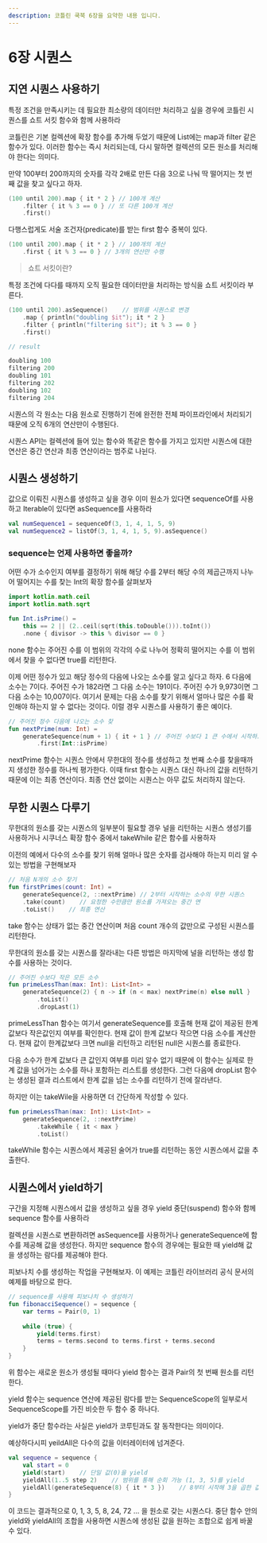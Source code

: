 ```yaml
---
description: 코틀린 쿡북 6장을 요약한 내용 입니다.
---
```


# 6장 시퀀스

## 지연 시퀀스 사용하기

특정 조건을 만족시키는 데 필요한 최소량의 데이터만 처리하고 싶을 경우에 코틀린 시퀀스를 쇼트 서킷 함수와 함께 사용하라

코틀린은 기본 컬렉션에 확장 함수를 추가해 두었기 때문에 List에는 map과 filter 같은 함수가 있다. 이러한 함수는 즉시 처리되는데, 다시 말하면 컬렉션의 모든 원소를 처리해야 한다는 의미다.

만약 100부터 200까지의 숫자를 각각 2배로 만든 다음 3으로 나눠 딱 떨어지는 첫 번째 값을 찾고 싶다고 하자.

```kotlin
(100 until 200).map { it * 2 } // 100개 계산
	.filter { it % 3 == 0 } // 또 다른 100개 계산
	.first()
```

다행스럽게도 서술 조건자\(predicate\)를 받는 first 함수 중복이 있다.

```kotlin
(100 until 200).map { it * 2 } // 100개의 계산
    .first { it % 3 == 0 } // 3개의 연산만 수행
```

> 쇼트 서킷이란?

특정 조건에 다다를 때까지 오직 필요한 데이터만을 처리하는 방식을 쇼트 서킷이라 부른다.

```kotlin
(100 until 200).asSequence()    // 범위를 시퀀스로 변경
    .map { println("doubling $it"); it * 2 }
    .filter { println("filtering $it"); it % 3 == 0 }
    .first()

// result

doubling 100
filtering 200
doubling 101
filtering 202
doubling 102
filtering 204
```

시퀀스의 각 원소는 다음 원소로 진행하기 전에 완전한 전체 파이프라인에서 처리되기 때문에 오직 6개의 연산만이 수행된다.

시퀀스 API는 컬렉션에 들어 있는 함수와 똑같은 함수를 가지고 있지만 시퀀스에 대한 연산은 중간 연산과 최종 연산이라는 범주로 나뉜다.

## 시퀀스 생성하기

값으로 이뤄진 시퀀스를 생성하고 싶을 경우 이미 원소가 있다면 sequenceOf를 사용하고 Iterable이 있다면 asSequence를 사용하라

```kotlin
val numSequence1 = sequenceOf(3, 1, 4, 1, 5, 9)
val numSequence2 = listOf(3, 1, 4, 1, 5, 9).asSequence()
```

### sequence는 언제 사용하면 좋을까?

어떤 수가 소수인지 여부를 결정하기 위해 해당 수를 2부터 해당 수의 제곱근까지 나누어 떨어지는 수를 찾는 Int의 확장 함수를 살펴보자

```kotlin
import kotlin.math.ceil
import kotlin.math.sqrt

fun Int.isPrime() =
	this == 2 || (2..ceil(sqrt(this.toDouble())).toInt())
	.none { divisor -> this % divisor == 0 }
```

none 함수는 주어진 수를 이 범위의 각각의 수로 나누어 정확히 떨어지는 수를 이 범위에서 찾을 수 없다면 true를 리턴한다.

이제 어떤 정수가 있고 해당 정수의 다음에 나오는 소수를 알고 싶다고 하자. 6 다음에 소수는 7이다. 주어진 수가 182라면 그 다음 소수는 191이다. 주어진 수가 9,973이면 그다음 소수는 10,007이다. 여기서 문제는 다음 소수를 찾기 위해서 얼마나 많은 수를 확인해야 하는지 알 수 없다는 것이다. 이럴 경우 시퀀스를 사용하기 좋은 예이다.

```kotlin
// 주어진 정수 다음에 나오는 소수 찾
fun nextPrime(num: Int) =
    generateSequence(num + 1) { it + 1 } // 주어진 수보다 1 큰 수에서 시작하고 1증가 반복
        .first(Int::isPrime)
```

nextPrime 함수는 시퀀스 안에서 무한대의 정수를 생성하고 첫 번째 소수를 찾을때까지 생성한 정수를 하나씩 평가한다. 이때 first 함수는 시퀀스 대신 하나의 값을 리턴하기 때문에 이는 최종 연산이다. 최종 연산 없이는 시퀀스는 아무 값도 처리하지 않는다.

## 무한 시퀀스 다루기

무한대의 원소를 갖는 시퀀스의 일부분이 필요할 경우 널을 리턴하는 시퀀스 생성기를 사용하거나 시쿠너스 확장 함수 중에서 takeWhile 같은 함수를 사용하자

이전의 예에서 다수의 소수를 찾기 위해 얼마나 많은 숫자를 검사해야 하는지 미리 알 수 있는 방법을 구현해보자

```kotlin
// 처음 N개의 소수 찾기
fun firstPrimes(count: Int) =
    generateSequence(2, ::nextPrime) // 2부터 시작하는 소수의 무한 시퀀스
    .take(count)    // 요청한 수만큼만 원소를 가져오는 중간 연
    .toList()    // 최종 연산
```

take 함수는 상태가 없는 중간 연산이며 처음 count 개수의 값만으로 구성된 시퀀스를 리턴한다.

무한대의 원소를 갖는 시퀀스를 잘라내는 다른 방법은 마지막에 널을 리턴하는 생성 함수를 사용하는 것이다.

```kotlin
// 주어진 수보다 작은 모든 소수
fun primeLessThan(max: Int): List<Int> =
    generateSequence(2) { n -> if (n < max) nextPrime(n) else null }
        .toList()
        .dropLast(1)
```

primeLessThan 함수는 여기서 generateSequence를 호출해 현재 값이 제공된 한계 값보다 작은값인지 여부를 확인한다. 현재 값이 한계 값보다 작으면 다음 소수를 계산한다. 현재 값이 한계값보다 크면 null을 리턴하고 리턴된 null은 시퀀스를 종료한다.

다음 소수가 한계 값보다 큰 값인지 여부를 미리 알수 없기 때문에 이 함수는 실제로 한계 값을 넘어가는 소수를 하나 포함하는 리스트를 생성한다. 그런 다음에 dropList 함수는 생성된 결과 리스트에서 한계 값을 넘는 소수를 리턴하기 전에 잘라낸다.

하지만 이는 takeWile을 사용하면 더 간단하게 작성할 수 있다.

```kotlin
fun primeLessThan(max: Int): List<Int> =
    generateSequence(2, ::nextPrime)
        .takeWhile { it < max }
        .toList()
```

takeWhile 함수는 시퀀스에서 제공된 술어가 true를 리턴하는 동안 시퀀스에서 값을 추출한다.

## 시퀀스에서 yield하기

구간을 지정해 시퀀스에서 값을 생성하고 싶을 경우 yield 중단\(suspend\) 함수와 함께 sequence 함수를 사용하라

컬렉션을 시퀀스로 변환하려면 asSequence를 사용하거나 generateSequence에 함수를 제공해 값을 생성한다. 하지만 sequence 함수의 경우에는 필요한 때 yield해 값을 생성하는 람다를 제공해야 한다.

피보나치 수를 생성하는 작업을 구현해보자. 이 예제는 코틀린 라이브러리 공식 문서의 예제를 바탕으로 한다.

```kotlin
// sequence를 사용해 피보나치 수 생성하기
fun fibonacciSequence() = sequence {
    var terms = Pair(0, 1)
    
    while (true) {
        yield(terms.first)
        terms = terms.second to terms.first + terms.second
    }
}
```

위 함수는 새로운 원소가 생성될 때마다 yield 함수는 결과 Pair의 첫 번째 원소를 리턴한다.

yield 함수는 sequence 연산에 제공된 람다를 받는 SequenceScope의 일부로서 SequenceScope를 가진 비슷한 두 함수 중 하나다.

yield가 중단 함수라는 사실은 yield가 코루틴과도 잘 동작한다는 의미이다.

예상하다시피 yeildAll은 다수의 값을 이터레이터에 넘겨준다.

```kotlin
val sequence = sequence {
    val start = 0
    yield(start)    // 단일 값(0)을 yield
    yieldAll(1..5 step 2)    // 범위를 통해 순회 가능 (1, 3, 5)를 yield
    yieldAll(generateSequence(8) { it * 3 })    // 8부터 시작해 3을 곱한 값을 원소로 갖는 무한 시퀀스를 yield
}
```

이 코드는 결과적으로 0, 1, 3, 5, 8, 24, 72 ... 을 원소로 갖는 시퀀스다. 중단 함수 안의 yield와 yieldAll의 조합을 사용하면 시퀀스에 생성된 값을 원하는 조합으로 쉽게 바꿀 수 있다.



